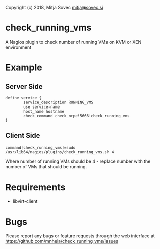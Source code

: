 Copyright (c) 2018, Mitja Sovec <mitja@sovec.si>

# check_running_vms
A Nagios plugin to check number of running VMs on KVM or XEN environment

# Example
## Server Side
```
define service {
        service_description RUNNING_VMS
        use service-name
        host_name hostname
        check_command check_nrpe!5666!check_running_vms
}
```

## Client Side
```
command[check_running_vms]=sudo /usr/lib64/nagios/plugins/check_running_vms.sh 4
```
Where number of running VMs should be 4 - replace number with the number of VMs that should be running.

# Requirements
- libvirt-client

# Bugs
Please report any bugs or feature requests through the web interface at https://github.com/mnheia/check_running_vms/issues
